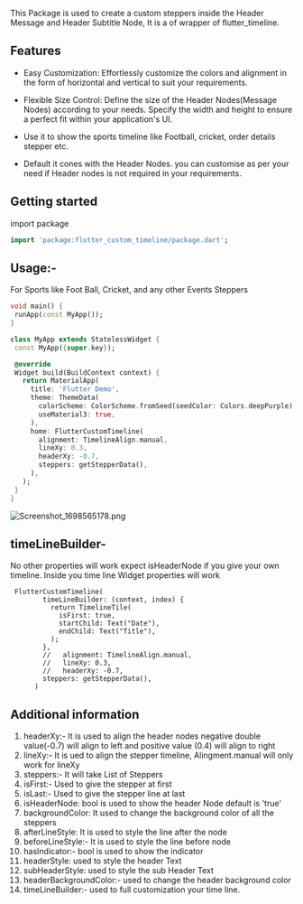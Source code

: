 <!--
This README describes the package. If you publish this package to pub.dev,
this README's contents appear on the landing page for your package.

For information about how to write a good package README, see the guide for
[writing package pages](https://dart.dev/guides/libraries/writing-package-pages).

For general information about developing packages, see the Dart guide for
[creating packages](https://dart.dev/guides/libraries/create-library-packages)
and the Flutter guide for
[developing packages and plugins](https://flutter.dev/developing-packages).
-->

This Package is used to create a custom steppers inside the Header Message and Header Subtitle Node, It is a of wrapper of flutter_timeline.

## Features

* Easy Customization: Effortlessly customize the colors and alignment in the form of horizontal and vertical to suit your requirements.

* Flexible Size Control: Define the size of the Header Nodes(Message Nodes) according to your needs. Specify the width and height to ensure a perfect fit within your application's UI.

* Use it to show the sports timeline like Football, cricket, order details stepper etc.

* Default it cones with the Header Nodes. you can customise as per your need if Header nodes is not required in your requirements.

## Getting started

import package
```dart
import 'package:flutter_custom_timeline/package.dart';
```

## Usage:-
For Sports like Foot Ball, Cricket, and any other Events Steppers
 ```dart
 void main() {
  runApp(const MyApp());
}

class MyApp extends StatelessWidget {
  const MyApp({super.key});

  @override
  Widget build(BuildContext context) {
    return MaterialApp(
      title: 'Flutter Demo',
      theme: ThemeData(
        colorScheme: ColorScheme.fromSeed(seedColor: Colors.deepPurple),
        useMaterial3: true,
      ),
      home: FlutterCustomTimeline(
        alignment: TimelineAlign.manual,
        lineXy: 0.3,
        headerXy: -0.7,
        steppers: getStepperData(),
      ),
    );
  }
}
 ```
![Screenshot_1698565178.png](..%2F..%2F..%2FDesktop%2FScreenshot_1698565178.png)

## timeLineBuilder-
No  other properties will work expect isHeaderNode if you give your own timeline. Inside you time line Widget properties will work
```agsl
 FlutterCustomTimeline(
        timeLineBuilder: (context, index) {
          return TimelineTile(
            isFirst: true,
            startChild: Text("Date"),
            endChild: Text("Title"),
          );
        },
        //   alignment: TimelineAlign.manual,
        //   lineXy: 0.3,
        //   headerXy: -0.7,
        steppers: getStepperData(),
      )
```

## Additional information

1. headerXy:- It is used to align the header nodes negative double value(-0.7) will align to left and positive value (0.4) will align to right
2. lineXy:- It is ued to align the stepper timeline, Alingment.manual will only work for lineXy
3. steppers:- It will take List of Steppers
4. isFirst:- Used to give the stepper at first
5. isLast:- Used to give the stepper line at last
6. isHeaderNode: bool is used to show the header Node default is 'true'
7. backgroundColor: It used to change the background color of all the steppers
8. afterLineStyle: It is used to style the line after the node
9. beforeLineStyle:- It is used to style the line before node
10. hasIndicator:- bool is used to show the indicator
11. headerStyle: used to style the header Text
12. subHeaderStyle: used to style the sub Header Text
13. headerBackgroundColor:- used to change the header background color
14. timeLineBuilder:- used to full customization your time line.
